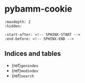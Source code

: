 # pybamm-cookie

```{toctree}
:maxdepth: 2
:hidden:

```

```{include} ../README.md
:start-after: <!-- SPHINX-START -->
:end-before: <!-- SPHINX-END -->
```

## Indices and tables

- {ref}`genindex`
- {ref}`modindex`
- {ref}`search`
